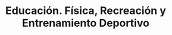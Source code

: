 ---
title: 'Educación. Física, Recreación y Entrenamiento Deportivo'
description: 'Formación de profesionales en la educación física y el entrenamiento deportivo.'
nivel: 'Licenciatura'
curso: 'pregrado'
icon: 'BicepsFlexed'
color: '#ff8a80'
area: 'educación'
ubicacion: 'C.A. Los Perozo, C.A. Marino Colina, Unidad Académica Churuguara, Punto Fijo, Municipios: Tocópero, Urumaco, Dabajuro, Mene Mauroa, Colina, Petit, Urachiche, San Francisco, Monseñor Iturriza, Carirubana, Falcón, Silva, Piritu, Zamora, Unión, Sucre, Puerto Cabello'
---